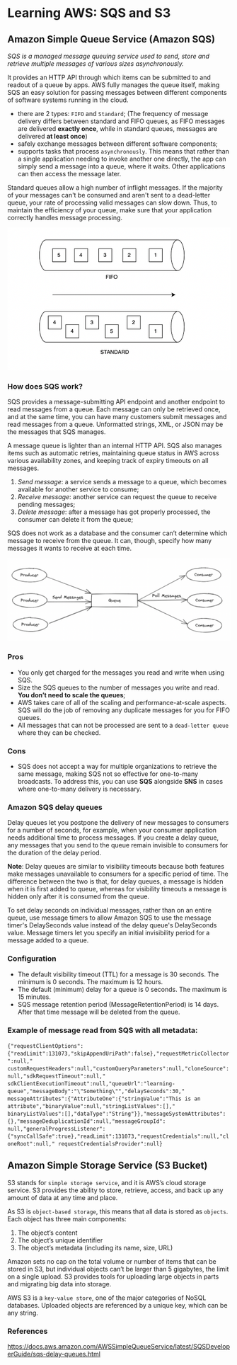 # Learning AWS: SQS and S3

## Amazon Simple Queue Service (Amazon SQS)

_SQS is a managed message queuing service used to send, store and retrieve multiple messages of various sizes
asynchronously._

It provides an HTTP API through which items can be submitted to and readout of a queue by apps. AWS fully manages the
queue itself, making SQS an easy solution for passing messages between different components of software systems running
in the cloud.

- there are 2 types: `FIFO` and `Standard`;
  (The frequency of message delivery differs between standard and FIFO queues, as FIFO messages are delivered **exactly
  once**, while in standard queues, messages are delivered **at least once**)
- safely exchange messages between different software components;
- supports tasks that process `asynchronously`. This means that rather than a single application needing to invoke
  another one directly, the app can simply send a message into a queue, where it waits. Other applications can then
  access the message later.

Standard queues allow a high number of inflight messages. If the majority of your messages can't be consumed and aren't
sent to a dead-letter queue, your rate of processing valid messages can slow down. Thus, to maintain the efficiency of
your queue, make sure that your application correctly handles message processing.

![](queue_types.png)

### How does SQS work?

SQS provides a message-submitting API endpoint and another endpoint to read messages from a queue. Each message can only
be retrieved once, and at the same time, you can have many customers submit messages and read messages from a queue.
Unformatted strings, XML, or JSON may be the messages that SQS manages.

A message queue is lighter than an internal HTTP API. SQS also manages items such as automatic retries, maintaining
queue status in AWS across various availability zones, and keeping track of expiry timeouts on all messages.

1. _Send message_: a service sends a message to a queue, which becomes available for another service to consume;
2. _Receive message_: another service can request the queue to receive pending messages;
3. _Delete message_: after a message has got properly processed, the consumer can delete it from the queue;

SQS does not work as a database and the consumer can’t determine which message to receive from the queue. It can,
though, specify how many messages it wants to receive at each time.

![](queue.png)

### Pros

- You only get charged for the messages you read and write when using SQS.
- Size the SQS queues to the number of messages you write and read. **You don’t need to scale the queues**;
- AWS takes care of all of the scaling and performance-at-scale aspects. SQS will do the job of removing any duplicate
  messages for you for FIFO queues.
- All messages that can not be processed are sent to a `dead-letter queue` where they can be checked.

### Cons

- SQS does not accept a way for multiple organizations to retrieve the same message, making SQS not so effective for
  one-to-many broadcasts. To address this, you can use **SQS** alongside **SNS** in cases where one-to-many delivery is
  necessary.

### Amazon SQS delay queues

Delay queues let you postpone the delivery of new messages to consumers for a number of seconds, for example, when your
consumer application needs additional time to process messages. If you create a delay queue, any messages that you send
to the queue remain invisible to consumers for the duration of the delay period.

**Note**: Delay queues are similar to visibility timeouts because both features make messages unavailable to consumers
for a specific period of time. The difference between the two is that, for delay queues, a message is hidden when it is
first added to queue, whereas for visibility timeouts a message is hidden only after it is consumed from the queue.

To set delay seconds on individual messages, rather than on an entire queue, use message timers to allow Amazon SQS to
use the message timer's DelaySeconds value instead of the delay queue's DelaySeconds value. Message timers let you
specify an initial invisibility period for a message added to a queue.

### Configuration

- The default visibility timeout (TTL) for a message is 30 seconds. The minimum is 0 seconds. The maximum is 12 hours.
- The default (minimum) delay for a queue is 0 seconds. The maximum is 15 minutes.
- SQS message retention period (MessageRetentionPeriod) is 14 days. After that time message will be deleted from the
  queue.

### Example of message read from SQS with all metadata:

`{"requestClientOptions":{"readLimit":131073,"skipAppendUriPath":false},"requestMetricCollector":null,"
customRequestHeaders":null,"customQueryParameters":null,"cloneSource":null,"sdkRequestTimeout":null,"
sdkClientExecutionTimeout":null,"queueUrl":"learning-queue","messageBody":"\"Something\"","delaySeconds":30,"
messageAttributes":{"AttributeOne":{"stringValue":"This is an attribute","binaryValue":null,"stringListValues":[],"
binaryListValues":[],"dataType":"String"}},"messageSystemAttributes":{},"messageDeduplicationId":null,"messageGroupId":
null,"generalProgressListener":{"syncCallSafe":true},"readLimit":131073,"requestCredentials":null,"cloneRoot":null,"
requestCredentialsProvider":null}`

## Amazon Simple Storage Service (S3 Bucket)

S3 stands for `simple storage service`, and it is AWS’s cloud storage service. S3 provides the ability to store,
retrieve, access, and back up any amount of data at any time and place.

As S3 is `object-based storage`, this means that all data is stored as `objects`. Each object has three main components:

1. The object’s content
2. The object’s unique identifier
3. The object’s metadata (including its name, size, URL)

Amazon sets no cap on the total volume or number of items that can be stored in S3, but individual objects can’t be
larger than 5 gigabytes, the limit on a single upload. S3 provides tools for uploading large objects in parts and
migrating big data into storage.

AWS S3 is a `key-value store`, one of the major categories of NoSQL databases. Uploaded objects are referenced by a
unique key, which can be any string.

### References

https://docs.aws.amazon.com/AWSSimpleQueueService/latest/SQSDeveloperGuide/sqs-delay-queues.html